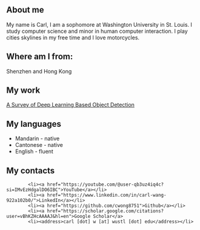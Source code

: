 ## About me
My name is Carl, I am a sophomore at Washington University in St. Louis. I study computer science and minor in human computer interaction. I play cities skylines in my free time and I love motorcycles.


## Where am I from:
Shenzhen and Hong Kong

## My work
<a href="https://scholar.google.com/citations?view_op=view_citation&hl=en&user=vBhKZHcAAAAJ&citation_for_view=vBhKZHcAAAAJ:u-x6o8ySG0sC">A Survey of Deep Learning Based Object Detection</a>

## My languages
<ul>
			<li>Mandarin - native</li>
			<li>Cantonese - native</li>
			<li>English - fluent</li>
		</ul>

## My contacts
			<li><a href="https://youtube.com/@user-qb3uz4iq4c?si=IMvEzHdgalDO6IBC">YouTube</a></li>
            <li><a href="https://www.linkedin.com/in/carl-wang-922a102b0/">LinkedIn</a></li>
            <li><a href="https://github.com/cwong8751">Github</a></li>
			<li><a href="https://scholar.google.com/citations?user=vBhKZHcAAAAJ&hl=en">Google Scholar</a>
			<li><address>carl [dot] w [at] wustl [dot] edu</address></li>
